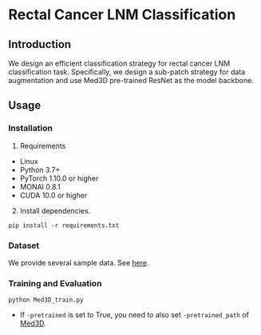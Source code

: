 # Rectal Cancer LNM Classification
## Introduction
We design an efficient classification strategy for rectal cancer LNM classification task. Specifically, we design a sub-patch strategy for data augmentation and use Med3D pre-trained ResNet as the model backbone.

## Usage
### Installation
1. Requirements

- Linux
- Python 3.7+
- PyTorch 1.10.0 or higher
- MONAI 0.8.1
- CUDA 10.0 or higher

2. Install dependencies.
```shell
pip install -r requirements.txt
```
### Dataset
We provide several sample data. See [here](./sample_data).

### Training and Evaluation

```
python Med3D_train.py
```
- If `-pretrained` is set to True, you need to also set `-pretrained_path` of [Med3D](https://github.com/Tencent/MedicalNet).

